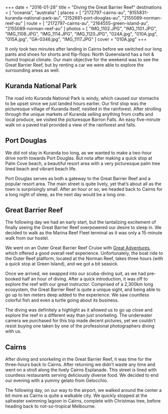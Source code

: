 +++
date    = "2016-01-28"
title   = "Diving the Great Barrier Reef"
destinations = [ "oceania", "australia" ]
places  = [
  "2172797-cairns-au", "8155831-kuranda-national-park-au",
  "2152681-port-douglas-au", "2155089-norman-reef-au"
]
route = [
  "2172797-cairns-au", "2164555-green-island-au", "2155089-norman-reef-au"
]
photos = [
  "IMG_1102.JPG", "IMG_1101.JPG", "IMG_1108.JPG", "IMG_1114.JPG", "IMG_1120.JPG",
  "024A.jpg", "010A.jpg", "015A.jpg", "GA-0346.jpg", "IMG_1117.JPG"
]
cover = "010A.jpg"
+++

It only took two minutes after landing in Cairns before we switched our long pants and shoes for shorts and flip-flops: North Queensland has a hot & humid tropical climate. Our main objective for the weekend was to see the Great Barrier Reef, but by renting a car we were able to explore the surrounding areas as well.

<!--more-->
## Kuranda National Park
The road into Kuranda National Park is windy, which caused our stomachs to be upset since we just landed hours earlier. Our first stop was the picturesque village of Kuranda itself, nestled in the rainforest. After strolling through the unique markets of Kuranda selling anything from crafts and local produce, we visited the picturesque Barron Falls. An easy five-minute walk on a paved trail provided a view of the rainforest and falls.

## Port Douglas
We did not stay in Kuranda too long, as we wanted to make a two-hour drive north towards Port Douglas. But nota after making a quick stop at Palm Cove beach, a beautiful resort area with a very picturesque palm tree lined beach and vibrant beach life.

Port Douglas serves as both a gateway to the Great Barrier Reef and a popular resort area. The main street is quite lively, yet that’s about all as the town is surprisingly small. After an hour or so, we headed back to Cairns for a long night of sleep, as the next day would be a long one.

## Great Barrier Reef
The following day we had an early start, but the tantalizing excitement of finally seeing the Great Barrier Reef overpowered our desire to sleep in. We decided to walk as the Marina Reef Fleet terminal as it was only a 15-minute walk from our hostel.

We went on an Outer Great Barrier Reef Cruise with [Great Adventures](http://www.greatadventures.com.au/), which offered a good overall reef experience. Unfortunately, the boat ride to the Outer Reef platform, located at the Norman Reef, takes three hours (with a quick stop at Green Island), and we got a bit seasick.

Once we arrived, we swapped into our scuba-diving suit, as we had pre-booked half an hour of diving. After a quick introduction, it was off to explore the reef with our great instructor. Comprised of a 2,300km long ecosystem, the Great Barrier Reef is quite a unique sight, and being able to go up to ten meters deep added to the experience. We saw countless colorful fish and even a turtle going about its business.

The diving was definitely a highlight as it allowed us to go up close and explore the reef in a different way than just snorkeling. The underwater camera we purchased for this trip made decent pictures, yet we couldn’t resist buying one taken by one of the professional photographers diving with us.

## Cairns
After diving and snorkeling in the Great Barrier Reef, it was time for the three-hours back to Cairns. After returning we didn’t waste any time and went on a stroll along the lively Cairns Esplanade. This street is lined with countless restaurants serving deliciously diverse food. We decided to end our evening with a yummy gelato from Gelocchio.

The following day, on our way to the airport, we walked around the center a bit more as Cairns is quite a walkable city. We quickly stopped at the saltwater swimming lagoon in Cairns, complete with Christmas tree, before heading back to not-so-tropical Melbourne.